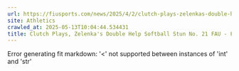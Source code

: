 ```yaml
---
url: https://fiusports.com/news/2025/4/2/clutch-plays-zelenkas-double-help-softball-stun-no-21-fau.aspx
site: Athletics
crawled_at: 2025-05-13T10:04:44.534431
title: Clutch Plays, Zelenka's Double Help Softball Stun No. 21 FAU - FIU Athletics
---
```


Error generating fit markdown: '<' not supported between instances of 'int' and 'str'